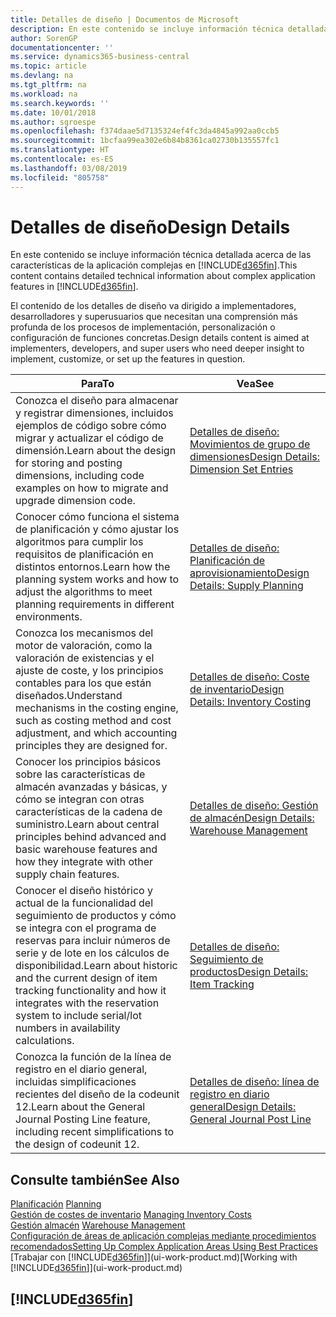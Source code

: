 ```yaml
---
title: Detalles de diseño | Documentos de Microsoft
description: En este contenido se incluye información técnica detallada acerca de las características de la aplicación complejas en Business Central
author: SorenGP
documentationcenter: ''
ms.service: dynamics365-business-central
ms.topic: article
ms.devlang: na
ms.tgt_pltfrm: na
ms.workload: na
ms.search.keywords: ''
ms.date: 10/01/2018
ms.author: sgroespe
ms.openlocfilehash: f374daae5d7135324ef4fc3da4845a992aa0ccb5
ms.sourcegitcommit: 1bcfaa99ea302e6b84b8361ca02730b135557fc1
ms.translationtype: HT
ms.contentlocale: es-ES
ms.lasthandoff: 03/08/2019
ms.locfileid: "805758"
---
```

# <a name="design-details"></a><span data-ttu-id="7d4f3-103">Detalles de diseño</span><span class="sxs-lookup"><span data-stu-id="7d4f3-103">Design Details</span></span>
<span data-ttu-id="7d4f3-104">En este contenido se incluye información técnica detallada acerca de las características de la aplicación complejas en [!INCLUDE[d365fin](includes/d365fin_md.md)].</span><span class="sxs-lookup"><span data-stu-id="7d4f3-104">This content contains detailed technical information about complex application features in [!INCLUDE[d365fin](includes/d365fin_md.md)].</span></span>  

 <span data-ttu-id="7d4f3-105">El contenido de los detalles de diseño va dirigido a implementadores, desarrolladores y superusuarios que necesitan una comprensión más profunda de los procesos de implementación, personalización o configuración de funciones concretas.</span><span class="sxs-lookup"><span data-stu-id="7d4f3-105">Design details content is aimed at implementers, developers, and super users who need deeper insight to implement, customize, or set up the features in question.</span></span>  

|<span data-ttu-id="7d4f3-106">**Para**</span><span class="sxs-lookup"><span data-stu-id="7d4f3-106">**To**</span></span>|<span data-ttu-id="7d4f3-107">**Vea**</span><span class="sxs-lookup"><span data-stu-id="7d4f3-107">**See**</span></span>|  
|------------|-------------|  
|<span data-ttu-id="7d4f3-108">Conozca el diseño para almacenar y registrar dimensiones, incluidos ejemplos de código sobre cómo migrar y actualizar el código de dimensión.</span><span class="sxs-lookup"><span data-stu-id="7d4f3-108">Learn about the design for storing and posting dimensions, including code examples on how to migrate and upgrade dimension code.</span></span>|[<span data-ttu-id="7d4f3-109">Detalles de diseño: Movimientos de grupo de dimensiones</span><span class="sxs-lookup"><span data-stu-id="7d4f3-109">Design Details: Dimension Set Entries</span></span>](design-details-dimension-set-entries.md)|  
|<span data-ttu-id="7d4f3-110">Conocer cómo funciona el sistema de planificación y cómo ajustar los algoritmos para cumplir los requisitos de planificación en distintos entornos.</span><span class="sxs-lookup"><span data-stu-id="7d4f3-110">Learn how the planning system works and how to adjust the algorithms to meet planning requirements in different environments.</span></span>|[<span data-ttu-id="7d4f3-111">Detalles de diseño: Planificación de aprovisionamiento</span><span class="sxs-lookup"><span data-stu-id="7d4f3-111">Design Details: Supply Planning</span></span>](design-details-supply-planning.md)|  
|<span data-ttu-id="7d4f3-112">Conozca los mecanismos del motor de valoración, como la valoración de existencias y el ajuste de coste, y los principios contables para los que están diseñados.</span><span class="sxs-lookup"><span data-stu-id="7d4f3-112">Understand mechanisms in the costing engine, such as costing method and cost adjustment, and which accounting principles they are designed for.</span></span>|[<span data-ttu-id="7d4f3-113">Detalles de diseño: Coste de inventario</span><span class="sxs-lookup"><span data-stu-id="7d4f3-113">Design Details: Inventory Costing</span></span>](design-details-inventory-costing.md)|  
|<span data-ttu-id="7d4f3-114">Conocer los principios básicos sobre las características de almacén avanzadas y básicas, y cómo se integran con otras características de la cadena de suministro.</span><span class="sxs-lookup"><span data-stu-id="7d4f3-114">Learn about central principles behind advanced and basic warehouse features and how they integrate with other supply chain features.</span></span>|[<span data-ttu-id="7d4f3-115">Detalles de diseño: Gestión de almacén</span><span class="sxs-lookup"><span data-stu-id="7d4f3-115">Design Details: Warehouse Management</span></span>](design-details-warehouse-management.md)|  
|<span data-ttu-id="7d4f3-116">Conocer el diseño histórico y actual de la funcionalidad del seguimiento de productos y cómo se integra con el programa de reservas para incluir números de serie y de lote en los cálculos de disponibilidad.</span><span class="sxs-lookup"><span data-stu-id="7d4f3-116">Learn about historic and the current design of item tracking functionality and how it integrates with the reservation system to include serial/lot numbers in availability calculations.</span></span>|[<span data-ttu-id="7d4f3-117">Detalles de diseño: Seguimiento de productos</span><span class="sxs-lookup"><span data-stu-id="7d4f3-117">Design Details: Item Tracking</span></span>](design-details-item-tracking.md)|  
|<span data-ttu-id="7d4f3-118">Conozca la función de la línea de registro en el diario general, incluidas simplificaciones recientes del diseño de la codeunit 12.</span><span class="sxs-lookup"><span data-stu-id="7d4f3-118">Learn about the General Journal Posting Line feature, including recent simplifications to the design of codeunit 12.</span></span>|[<span data-ttu-id="7d4f3-119">Detalles de diseño: línea de registro en diario general</span><span class="sxs-lookup"><span data-stu-id="7d4f3-119">Design Details: General Journal Post Line</span></span>](design-details-general-journal-post-line.md)|  

## <a name="see-also"></a><span data-ttu-id="7d4f3-120">Consulte también</span><span class="sxs-lookup"><span data-stu-id="7d4f3-120">See Also</span></span>  
 <span data-ttu-id="7d4f3-121">[Planificación](production-planning.md) </span><span class="sxs-lookup"><span data-stu-id="7d4f3-121">[Planning](production-planning.md) </span></span>  
 <span data-ttu-id="7d4f3-122">[Gestión de costes de inventario](finance-manage-inventory-costs.md) </span><span class="sxs-lookup"><span data-stu-id="7d4f3-122">[Managing Inventory Costs](finance-manage-inventory-costs.md) </span></span>  
 <span data-ttu-id="7d4f3-123">[Gestión almacén](warehouse-manage-warehouse.md) </span><span class="sxs-lookup"><span data-stu-id="7d4f3-123">[Warehouse Management](warehouse-manage-warehouse.md) </span></span>  
 [<span data-ttu-id="7d4f3-124">Configuración de áreas de aplicación complejas mediante procedimientos recomendados</span><span class="sxs-lookup"><span data-stu-id="7d4f3-124">Setting Up Complex Application Areas Using Best Practices</span></span>](set-up-complex-application-areas-using-best-practices.md)  
 <span data-ttu-id="7d4f3-125">[Trabajar con [!INCLUDE[d365fin](includes/d365fin_md.md)]](ui-work-product.md)</span><span class="sxs-lookup"><span data-stu-id="7d4f3-125">[Working with [!INCLUDE[d365fin](includes/d365fin_md.md)]](ui-work-product.md)</span></span>

 ## [!INCLUDE[d365fin](includes/free_trial_md.md)]  
  
